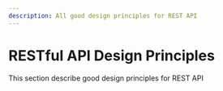 ```yaml
---
description: All good design principles for REST API
---
```


# RESTful API Design Principles

This section describe good design principles for REST API

